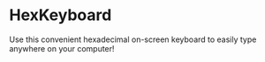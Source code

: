 # HexKeyboard
Use this convenient hexadecimal on-screen keyboard to easily type anywhere on your computer!
